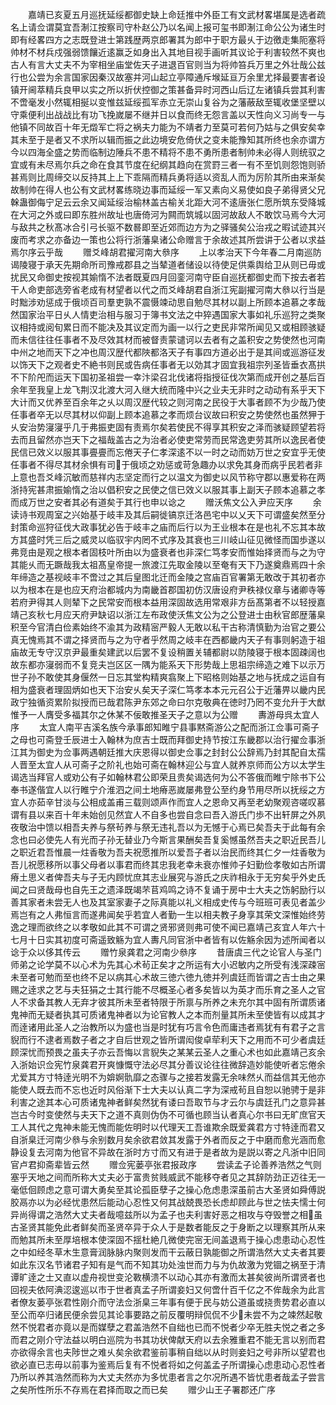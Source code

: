 <!-- { "loadSidebar": true } -->
　　嘉靖已亥夏五月巡抚延绥都御史缺上命廷推中外臣工有文武材畧堪属是选者疏名上请佥谓莫宜吾淛江按察司守朴赵公乃以名闻上报可玺书即淛江命公公为诸生时即有经畧四方之志既登进士第践歴两京郎署其为郎中于职方最乆于边徼走集阨塞将帅材不材兵戍强弱馈饟近逺赢乏如身出入其地目视手画听其议论于利害较然不爽也古人有言大丈夫不为宰相坐庙堂佐天子进退百官则当为将帅笞兵万里之外壮哉公兹行也公尝为余言国家因秦汉故塞并河山起立亭障通斥堠延亘万余里尤择最要害者设镇开阃萃精兵良甲以实之所以折伏控御之策甚备异时河西山后辽左诸镇兵尝其利害不啻毫发小然辄相挻以变惟兹延绥孤军赤立无崇山复谷为之藩蔽敌至辄收堡坚壁以守乘便利出战战比有功飞挽嵗屡不继并日以食而终无怨言盖以天性向义习尚专一与他镇不同故百十年无燬军亡将之祸夫力能为不靖者力至莫可若何乃姑与之俱安矣幸其未至于是者又不求所以辑而振之此边境安危倚伏之变未能豫知其所终也余亦谓方今以四海全盛之势而临制边陲兵不患不精将不患不勇所患者制帅未必得人则统驭之宜或有未尽焉尔兵之命在食其节度在纪纲其趋向在赏罸三者一有不至饥则怨饱则骄甚焉则比周缔交以反持其上上下乖隔而精兵勇将适以资乱人而为厉阶其所由来渐矣故制帅在得人也公有文武材畧练晓边事而延绥一军又素向义易使如良子弟得贤父兄榦蛊御侮宁足云云余又闻延绥治榆林盖古榆关北距大河不逺唐张仁愿所筑东受降城在大河之外或曰即东胜州故址也唐倚河为闗而筑城以固河故敌人不敢饮马焉今大河与敌共之秋髙冰合引弓长驱不数晷即至近郊而边方为之驿骚矣公治戎之暇试迹其兴废而考求之亦备边一策也公将行浙藩臬诸公命赠言于余故述其所尝讲于公者以求益焉尔序云乎哉
　　赠爻峰胡君擢河南大叅序
　　上以孝治天下今年春二月南巡防谒陵寝于承天先期命所司豫戒郡县之当辇道者储设以待使足供乘舆给卫从则已毋或扰民又命御史按视其媮惰不法者既夏四月回銮河南守臣自巡抚都御史而下按去者若干人命吏部选旁省老成有材望者以代之而爻峰胡君自浙江宪副擢河南大叅以行当是时黜涉劝惩成于俄顷百司羣吏孰不震慑竦动思自勉尽其材以副上所顾本追慕之孝哉然国家治平日乆人情吏治相与服习于簿书文法之中猝遇国家大事如礼乐巡狩之类聚议相持或阅旬累日而不能决及其议定而为画一以行之吏民非常所闻见又或相顾骇疑而未信往往任事者不及尽效其材而被督责蒙谴诃以去者有之盖积安之势使然也河南中州之地而天下之冲也周汉歴代都陜都洛天子有事四方道必出于是其间或巡游征发以饰天下之观者史不絶书则民或告病任事者无以効其才固宜我祖宗列圣皆垂衣髙拱不下阶戺而运天下国初圣祖尝一幸汴梁召北伐诸将指授征伐次第而成开创之基后百余年至我皇上龙飞荆汉北渡大河入继大统而隆中兴之业夫无非时之动动有系乎天下大计而又优养至百余年之乆以周汉歴代较之则河南之民役于大事者顾不为少哉乃使任事者卒无以尽其材以仰副上顾本追慕之孝而烦台议故曰积安之势使然也虽然狎于乆安治势寖寖乎几于弗振吏固有责焉尔矣若使民不得享其积安之泽而骇疑顾望若将去而且留然亦岂天下之福哉盖古之为治者必使吏常劳而民常逸吏劳其所以逸民者使民信已效义以服其事亹亹而忘倦天子仁孝深逺不以一时之动而妨万世之安宜乎无使任事者不得尽其材余惧有司于俄顷之劝惩或苛急趣办以求免其身而病乎民若者非上意也吾爻峰沉敏而慈祥内志坚定而行之以温文为御史以风节称守郡以惠爱称在两浙持宪甚肃振媮惰之治以倡积安之民使之信已效义以服其事上副天子顾本追慕之孝而成万世之安者其必有道矣于其行也申以谂之
　　赠沃焦文公入尹应天序
　　余读诗书观周室之兴始基于岐丰及其后嗣徙镐京迁洛邑宅中以乂天下可谓盛矣然至分封策命巡狩征伐大政事犹必告于岐丰之庙而后行以为王业根本在是也礼不忘其本故方其盛时凭三后之威灵以临驭宇内罔不式序及其衰也三川岐山征见微怪而国歩遂以弗竞由是观之根本者固枝叶所由以为盛衰者也非深仁笃孝安而惟始择贤而与之为守其能乆而无蹶哉我太祖髙皇帝提一旅渡江先取金陵以至奄有天下乃遂奠鼎焉四十余年缔造之基视岐丰不啻过之其后皇图北迁而金陵之宫庙百官署第无敢改于其初者亦以为根本在是也应天府治都城内为南畿首郡国初仿汉唐设府尹秩禄仪章与诸卿寺等若府尹得其人则辇下之民常安而根本益用深固故选用常艰非方岳髙第者不以轻授嘉靖己亥秋七月应天府尹缺诏以浙江左布政使沃焦文公为之公登进士由秋官郎歴藩臬积至今官清白俭素始终不渝其为政精宻严毅人无敢以私干古称清慎勤为治官之要公真无愧焉其不谓之择贤而与之为守者乎然周之岐丰在西都畿内天子有事则躬造于祖庙故无专守汉京尹最重矣建武以后罢不复设稍置关辅都尉以防陵寝于根本固疎阔也故东都亦寖弱而不复竞夫岂区区一隅为能系天下形势哉上思祖宗缔造之难下以示万世子孙不敢使其身偃然一日忘其堂构精爽翕聚上下昭格则始基之地与抚成之运自有相为盛衰者理固炳如也天下治安乆矣天子深仁笃孝本本元元召公于近藩畀以畿内民政宁独循资累阶拟授而已哉君陈尹东郊之命曰尔克敬典在徳时乃罔不变允升于大猷惟予一人膺受多福其尔之休某不佞敢推圣天子之意以为公赠
　　夀游母呉太宜人序
　　太宜人南平吉溪名族今承事郎知睢宁县事黙斋游公之配而浙江佥事可斋子之母也可斋登壬辰进士入翰林为庶吉士既而拜御史持节按江东畿郡以治行擢佥事浙江其为御史为佥事两遇朝廷推大庆恩得以御史佥事之封封公公辞焉乃封其配自太孺人晋至太宜人从可斋子之阶礼也始可斋在翰林迎公与宜人就养京师而公方以太学生谒选当拜官人或劝公有子如翰林君公即荣且贵矣谒选何为公不答俄而睢宁除书下公奉书遂偕宜人以行睢宁介淮泗之间土地瘠恶嵗屡弗登公至约身节用尽所以抚绥之方宜人亦茹辛甘淡与公相成盖甫三载则颂声作而宜人之恩命又再至老幼聚观咨嗟叹慕谓有县以来百十年未始创见然宜人不自多也尝自念曰吾入游氏门歩不出轩屏之外夙夜敬治中馈以相吾夫养与祭茍养与祭无违礼吾以为无憾于心焉已矣吾夫于此每有余念也曰必使先人有光而子孙无替业乃今斯言果酬矣吾复奚憾虽然吾夫之职近民吾儿之职近君吾惟晨一炷香敬为吾夫祝愿推所以爱吾子者以治民而终其仁夕一炷香敬为吾儿祝愿移所以事父母者以事君而终其忠我老幸未衰亦惟帅子妇勤俭孝敬如古所谓瘠土思义者俾吾夫与子无内顾忧庶其志业展究与游氏之庆祚相永于无穷矣乎外史氏闻之曰贤哉母也自先王之遗泽既竭芣苢鸡鸣之诗不复诵于房中士大夫之饬躬励行以善其家者未尝无人也及其室家妻子之际真能以礼义相成史传与今班班可表见者盖少焉岂有之人弗恒言而遂弗闻矣乎若宜人者勤一生以相夫教子身享其荣文深惟始终劳逸之理而欲终之以孝敬如此其不可谓之贤邪贤则弗可使不闻已嘉靖己亥宜人年六十七月十日实其初度可斋遥致觞为宜人夀凡同官浙中者皆有以佐觞余因为述所闻者以谂于众以侈其传云
　　赠竹泉龚君之河南少叅序
　　昔唐虞三代之论官人与圣门师弟之论学莫不以心术为先其心术茍正矣才之所运有大小迟敏内之所受有浅深疎宻未至者可勉而至也终不足以病其心术故三徳六徳九徳并列虞廷而皆谓之吉士由之果赐之逹求之艺与夫狂狷之士其行能不尽概圣心者多矣皆以为英才而乐育之圣人之官人不求备其教人无弃才彼其所未至者特限于所禀与所养之未充尔其中固有所谓质诸鬼神而无疑者执其可质诸鬼神者以为论官教人之本而剂量其所未至使皆有以成其才而逹诸用此圣人之治教所以为盛也当是时犹有巧言令色而庸违者焉犹有有君子之言貎而行不逮者焉数子者之才自后世观之皆所谓闳俊卓荦利天下之用而不可少者虞廷顾深忧而预畏之虽夫子亦云吾悔以言貎失之某某云圣人之重心术也如此嘉靖己亥余入浙始识佥宪竹泉龚君开爽慷慨守法必尽其分善议论往往微辞造妙能使听者忘倦余尤爱其方寸特逹光明不为媕婀骩靡之态骤与之接若发露无余味然乆而益信其无他亦能使人既去而不忘也近时风俗渐下士大夫以认真二字为深戒茍且自恕以驰骋于是非利害之途其本心可质诸鬼神者鲜矣然犹有诿曰吾取节与才云尔与虞廷孔门之意异甚岂古今时变使然与夫天下之道不真则伪伪不可循也顾当认者真心尔书曰无旷庶官天工人其代之鬼神未能无愧而能佐明时以代理天工吾谁欺余既爱龚君方寸特逹而君又自浙臬迁河南少叅与余别数月矣余欲君敛其发露于外者而反之于中磨而愈光涵而愈静设复去河南为他官不异故在浙时方寸而又有进于是者故为是説以寄之凡浙中旧同官卢君抑斋辈皆云然
　　赠佥宪蒌亭张君报政序
　　尝读孟子论善养浩然之气则塞乎天地之间而所称大丈夫必于富贵贫贱威武不能移夺者见之其辞防劲正迈往无一毫低佪顾虑之意可谓大勇矣至其论孤臣孽子之操心危虑患深虽前古大圣贤如舜傅説胶鬲亦以为必经忧患然后能动心忍性又何其战兢畏恐长虑却顾此与世之怯夫懦士何异尚得谓之浩然大丈夫者哉噫兹所以为孟子也夫利害好恶之相攻与夺毁誉之相虽古圣贤其能免此者鲜矣而圣贤卒异于众人于是数者能反之于身断之以理察其所从来而勉其所未至厚培根本使深固不揺杜絶几微使完宻无间盖退焉于操心虑患动心忍性之中如经冬草木生意膏润脉脉内聚则发而干云蔽日孰能御之所谓浩然大丈夫者其要如此东汉名节诸君子知有是气而不知其功处浊世而力与为仇故激为党锢之祸至于清谭旷逹之士又直以虚舟视世变沦斁横溃不以动心其亦有激而太甚矣彼尚所谓贤者也回视夫依阿淟涊逡巡以市于世者真孟子所谓妾妇又何啻什百千亿之不侔哉余为此言者僚友蒌亭张君性刚介而守法佥浙臬三年事有便于民与妨公道虽或挠贵势君必直以至公而卒归诸民便余尝见其论事要路之前反覆明辩侃侃不少未尝不为之竦然起敬然不悦君者亦竟以是而媒孽之君盖浩然不自绌也已而不悦者少卒无胜夫悦之者之多而君之刚介守法益以明白巡院为书其功状俾献天府以去余雅重君不能无言以别而君亦欲得余言也夫陟世之难乆矣余欲君鉴前事稍自绌以从时则妾妇之号非所以望君也欲必直已志毋以前事为鉴焉后复有不悦者将如之何盖孟子所谓操心虑患动心忍性者乃所以养其浩然而称为大丈夫然亦为多忧患者言之尔况所遇不皆忧患者哉孟子尝言之矣所性所乐不存焉在君择而取之而已矣
　　赠少山王子署郡还广序
